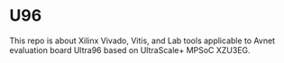 # U96

This repo is about Xilinx Vivado, Vitis, and Lab tools applicable to Avnet evaluation board Ultra96 based on UltraScale+ MPSoC XZU3EG.
